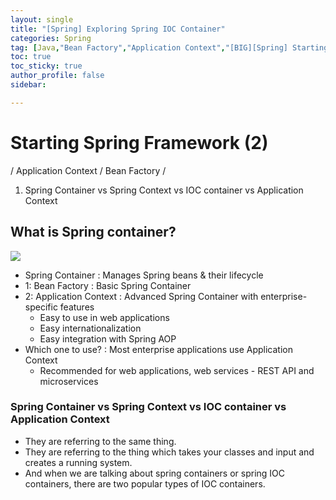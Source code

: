 ```yaml
---
layout: single
title: "[Spring] Exploring Spring IOC Container"
categories: Spring
tag: [Java,"Bean Factory","Application Context","[BIG][Spring] Starting Spring Framework"]
toc: true
toc_sticky: true
author_profile: false
sidebar:

---
```

# Starting Spring Framework (2)
/ Application Context / Bean Factory /

1. Spring Container vs Spring Context vs IOC container vs Application Context

## What is Spring container?

![](https://i.imgur.com/ePdLMID.png)

- Spring Container : Manages Spring beans & their lifecycle
- 1: Bean Factory : Basic Spring Container
- 2: Application Context : Advanced Spring Container with enterprise-specific features
	- Easy to use in web applications
	- Easy internationalization
	- Easy integration with Spring AOP
- Which one to use? : Most enterprise applications use Application Context
	- Recommended for web applications, web services - REST API and microservices

### Spring Container vs Spring Context vs IOC container vs Application Context 
- They are referring to the same thing.
- They are referring to the thing which takes your classes and input and creates a running system.
- And when we are talking about spring containers or spring IOC containers, there are two popular types of IOC containers.
